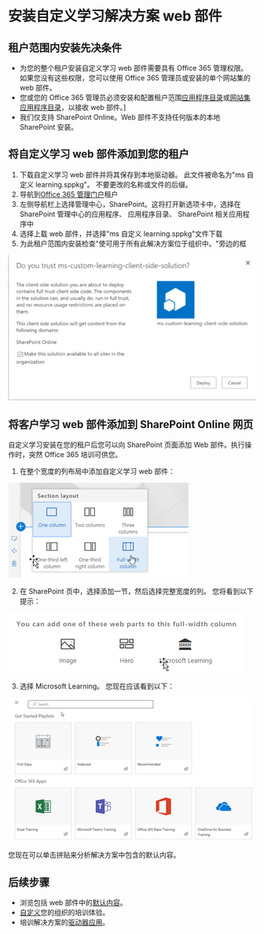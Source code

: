 # <a name="installing-the-custom-learning-solution-webpart"></a>安装自定义学习解决方案 web 部件

## <a name="prerequisites-for-a-tenant-wide-installation"></a>租户范围内安装先决条件

- 为您的整个租户安装自定义学习 web 部件需要具有 Office 365 管理权限。 如果您没有这些权限，您可以使用 Office 365 管理员或安装的单个网站集的 web 部件。
- 您或您的 Office 365 管理员必须安装和配置租户范围[应用程序目录](https://docs.microsoft.com/en-us/sharepoint/dev/spfx/set-up-your-developer-tenant)或[网站集应用程序目录](https://docs.microsoft.com/en-us/sharepoint/dev/general-development/site-collection-app-catalog)，以接收 web 部件。]
- 我们仅支持 SharePoint Online。Web 部件不支持任何版本的本地 SharePoint 安装。

## <a name="add-the-custom-learning-webpart-to-your-tenant"></a>将自定义学习 web 部件添加到您的租户 

1. 下载自定义学习 web 部件并将其保存到本地驱动器。 此文件被命名为"ms 自定义 learning.sppkg"。 不要更改的名称或文件的后缀。 
2. 导航到[Office 365 管理门户](https://admin.microsoft.com/AdminPortal/Home#/homepage)租户
3. 左侧导航栏上选择管理中心，SharePoint。这将打开新选项卡中，选择在 SharePoint 管理中心的应用程序、 应用程序目录、 SharePoint 相关应用程序中 
4. 选择上载 web 部件，并选择"ms 自定义 learning.sppkg"文件下载
5. 为此租户范围内安装检查"使可用于所有此解决方案位于组织中。"旁边的框  

![部署解决方案](media/trustapp_sm.png)


## <a name="add-the-customer-learning-webpart-to-a-sharepoint-online-page"></a>将客户学习 web 部件添加到 SharePoint Online 网页

自定义学习安装在您的租户后您可以向 SharePoint 页面添加 Web 部件。执行操作时，突然 Office 365 培训可供您。 

1. 在整个宽度的列布局中添加自定义学习 web 部件：

![SharePoint 页面布局](media/clo365fullcolumnwidth.png)

2. 在 SharePoint 页中，选择添加一节，然后选择完整宽度的列。 您将看到以下提示：

![AddWebpart](media/clo365addfullwidthwebpart.png)

3. 选择 Microsoft Learning。 您现在应该看到以下： 

![学习 web 部件的自定义](media/clo365addwebpart.png)

 您现在可以单击拼贴来分析解决方案中包含的默认内容。  

## <a name="next-steps"></a>后续步骤
- 浏览包括 web 部件中的[默认内容](webpartcontent.md)。
- [自定义](customization.md)您的组织的培训体验。
- 培训解决方案的[驱动器应用](driveadoption.md)。

